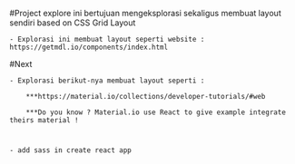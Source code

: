 #Project explore ini bertujuan mengeksplorasi sekaligus membuat layout sendiri based on CSS Grid Layout

	- Explorasi ini membuat layout seperti website : https://getmdl.io/components/index.html
 

#Next

	- Explorasi berikut-nya membuat layout seperti : 

		***https://material.io/collections/developer-tutorials/#web

		***Do you know ? Material.io use React to give example integrate theirs material !


#

	- add sass in create react app	